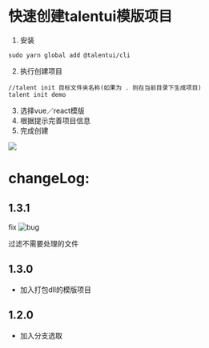 # 快速创建talentui模版项目

1. 安装 
```
sudo yarn global add @talentui/cli 
```

2. 执行创建项目

```
//talent init 目标文件夹名称(如果为 . 则在当前目录下生成项目)
talent init demo
```
3. 选择vue／react模版
4. 根据提示完善项目信息
5. 完成创建

![](https://user-images.githubusercontent.com/18530075/32259551-3fde885a-befc-11e7-9e92-b82ffa3d58bf.png)

# changeLog:

## 1.3.1 
fix ![bug](https://github.com/talentui/cli/issues/2) 

过滤不需要处理的文件

## 1.3.0 
* 加入打包dll的模版项目

## 1.2.0
* 加入分支选取